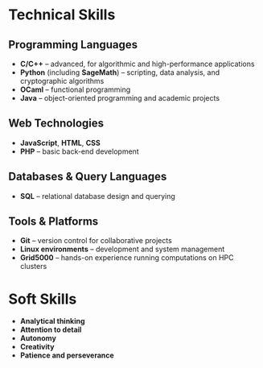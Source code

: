 # Technical Skills

## Programming Languages
- **C/C++** – advanced, for algorithmic and high-performance applications
- **Python** (including **SageMath**) – scripting, data analysis, and cryptographic algorithms
- **OCaml** – functional programming
- **Java** – object-oriented programming and academic projects

## Web Technologies
- **JavaScript**, **HTML**, **CSS**
- **PHP** – basic back-end development

## Databases & Query Languages
- **SQL** – relational database design and querying

## Tools & Platforms
- **Git** – version control for collaborative projects
- **Linux environments** – development and system management  
- **Grid5000** – hands-on experience running computations on HPC clusters

# Soft Skills

- **Analytical thinking** 
- **Attention to detail**
- **Autonomy**
- **Creativity**
- **Patience and perseverance**
